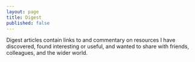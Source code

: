```yaml
---
layout: page
title: Digest
published: false
---
```


Digest articles contain links to and commentary on resources I have discovered, found interesting or useful, and wanted to share with friends, colleagues, and the wider world.
